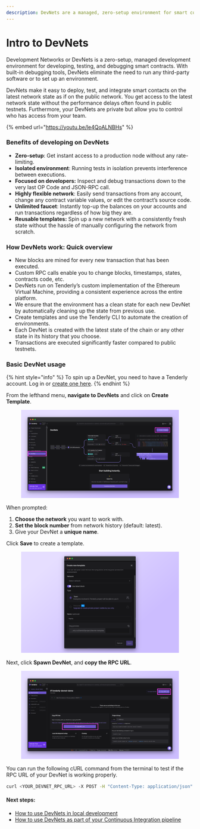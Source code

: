 ```yaml
---
description: DevNets are a managed, zero-setup environment for smart contract development.
---
```


# Intro to DevNets

Development Networks or DevNets is a zero-setup, managed development environment for developing, testing, and debugging smart contracts. With built-in debugging tools, DevNets eliminate the need to run any third-party software or to set up an environment.

DevNets make it easy to deploy, test, and integrate smart contacts on the latest network state as if on the public network. You get access to the latest network state without the performance delays often found in public testnets. Furthermore, your DevNets are private but allow you to control who has access from your team.

{% embed url="https://youtu.be/le4QoALNBHs" %}

### Benefits of developing on DevNets

* **Zero-setup**: Get instant access to a production node without any rate-limiting.
* **Isolated environment**: Running tests in isolation prevents interference between executions.
* **Focused on developers:** Inspect and debug transactions down to the very last OP Code and JSON-RPC call.
* **Highly flexible network**: Easily send transactions from any account, change any contract variable values, or edit the contract’s source code.
* **Unlimited faucet**: Instantly top-up the balances on your accounts and run transactions regardless of how big they are.
* **Reusable templates:** Spin up a new network with a consistently fresh state without the hassle of manually configuring the network from scratch.

### How DevNets work: Quick overview

* New blocks are mined for every new transaction that has been executed.
* Custom RPC calls enable you to change blocks, timestamps, states, contracts code, etc.
* DevNets run on Tenderly’s custom implementation of the Ethereum Virtual Machine, providing a consistent experience across the entire platform.
* We ensure that the environment has a clean state for each new DevNet by automatically cleaning up the state from previous use.
* Create templates and use the Tenderly CLI to automate the creation of environments.
* Each DevNet is created with the latest state of the chain or any other state in its history that you choose.
* Transactions are executed significantly faster compared to public testnets.

### Basic DevNet usage

{% hint style="info" %}
To spin up a DevNet, you need to have a Tenderly account. Log in or [create one here](https://dashboard.tenderly.co/register?redirectTo=devnets).
{% endhint %}

From the lefthand menu, **navigate to DevNets** and click on **Create Template**.

<figure><img src="../.gitbook/assets/devnets main screen.png" alt=""><figcaption></figcaption></figure>

When prompted:

1. **Choose the network** you want to work with.
2. **Set the block number** from network history (default: latest).
3. Give your DevNet a **unique name**.

Click **Save** to create a template.

<figure><img src="../.gitbook/assets/devnets config.png" alt=""><figcaption></figcaption></figure>

Next, click **Spawn DevNet**, and **copy the RPC URL**.

<figure><img src="../.gitbook/assets/devnets copy url (1).png" alt=""><figcaption></figcaption></figure>

You can run the following cURL command from the terminal to test if the RPC URL of your DevNet is working properly.

```bash
curl <YOUR_DEVNET_RPC_URL> -X POST -H "Content-Type: application/json" -d '{"jsonrpc":"2.0","method":"eth_blockNumber","params":[],"id":0}'
```

#### Next steps:

* [How to use DevNets in local development](setting-up-devnets-for-local-development/)
* [How to use DevNets as part of your Continuous Integration pipeline](setting-up-devnets-for-continuous-integration.md)
